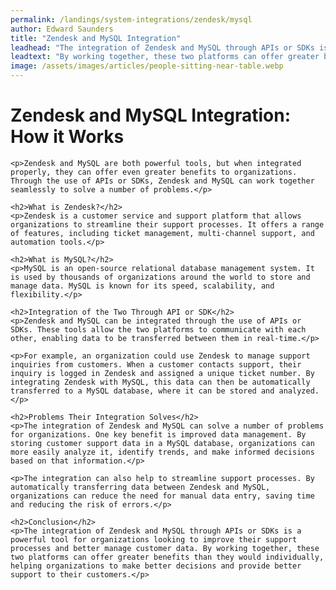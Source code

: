 ```yaml
---
permalink: /landings/system-integrations/zendesk/mysql
author: Edward Saunders
title: "Zendesk and MySQL Integration"
leadhead: "The integration of Zendesk and MySQL through APIs or SDKs is a powerful tool for organizations looking to improve their support processes and better manage customer data"
leadtext: "By working together, these two platforms can offer greater benefits than they would individually, helping organizations to make better decisions and provide better support to their customers."
image: /assets/images/articles/people-sitting-near-table.webp
---
```

<div class="arttext">	<h1>Zendesk and MySQL Integration: How it Works</h1>

	<p>Zendesk and MySQL are both powerful tools, but when integrated properly, they can offer even greater benefits to organizations. Through the use of APIs or SDKs, Zendesk and MySQL can work together seamlessly to solve a number of problems.</p>

	<h2>What is Zendesk?</h2>
	<p>Zendesk is a customer service and support platform that allows organizations to streamline their support processes. It offers a range of features, including ticket management, multi-channel support, and automation tools.</p>

	<h2>What is MySQL?</h2>
	<p>MySQL is an open-source relational database management system. It is used by thousands of organizations around the world to store and manage data. MySQL is known for its speed, scalability, and flexibility.</p>

	<h2>Integration of the Two Through API or SDK</h2>
	<p>Zendesk and MySQL can be integrated through the use of APIs or SDKs. These tools allow the two platforms to communicate with each other, enabling data to be transferred between them in real-time.</p>

	<p>For example, an organization could use Zendesk to manage support inquiries from customers. When a customer contacts support, their inquiry is logged in Zendesk and assigned a unique ticket number. By integrating Zendesk with MySQL, this data can then be automatically transferred to a MySQL database, where it can be stored and analyzed.</p>

	<h2>Problems Their Integration Solves</h2>
	<p>The integration of Zendesk and MySQL can solve a number of problems for organizations. One key benefit is improved data management. By storing customer support data in a MySQL database, organizations can more easily analyze it, identify trends, and make informed decisions based on that information.</p>

	<p>The integration can also help to streamline support processes. By automatically transferring data between Zendesk and MySQL, organizations can reduce the need for manual data entry, saving time and reducing the risk of errors.</p>

	<h2>Conclusion</h2>
	<p>The integration of Zendesk and MySQL through APIs or SDKs is a powerful tool for organizations looking to improve their support processes and better manage customer data. By working together, these two platforms can offer greater benefits than they would individually, helping organizations to make better decisions and provide better support to their customers.</p>
</div>